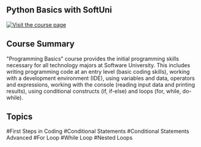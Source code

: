 ## Python Basics with SoftUni

[![Visit the course page](https://softuni.bg/content/images/svg-logos/software-university-logo.svg)](https://softuni.bg/trainings/3748/programming-basics-with-python-may-2022)

## Course Summary
"Programming Basics" course provides the initial programming skills necessary for all technology majors at Software University. This includes writing programming code at an entry level (basic coding skills), working with a development environment (IDE), using variables and data, operators and expressions, working with the console (reading input data and printing results), using conditional constructs (if, if-else) and loops (for, while, do-while).

## Topics
#First Steps in Coding
#Conditional Statements
#Conditional Statements Advanced
#For Loop
#While Loop
#Nested Loops

